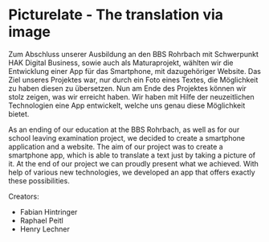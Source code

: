 # Picturelate - The translation via image

Zum Abschluss unserer Ausbildung an den BBS Rohrbach mit Schwerpunkt HAK Digital Business, sowie auch als Maturaprojekt, wählten wir die Entwicklung einer App für das Smartphone, mit dazugehöriger Website. 
Das Ziel unseres Projektes war, nur durch ein Foto eines Textes, die Möglichkeit zu haben diesen zu übersetzen. Nun am Ende des Projektes können wir stolz zeigen, was wir erreicht haben. Wir haben mit Hilfe der neuzeitlichen Technologien eine App entwickelt, welche uns genau diese Möglichkeit bietet. 

As an ending of our education at the BBS Rohrbach, as well as for our school leaving examination project, we decided to create a smartphone application and a website.
The aim of our project was to create a smartphone app, which is able to translate a text just by taking a picture of it. At the end of our project we can proudly present what we achieved. With help of various new technologies, we developed an app that offers exactly these possibilities.

Creators:
 - Fabian Hintringer
 - Raphael Peitl
 - Henry Lechner
